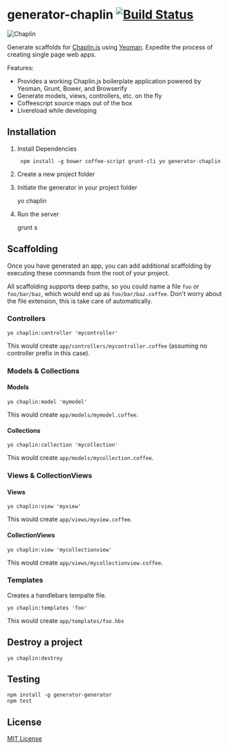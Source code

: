 # generator-chaplin [![Build Status](https://secure.travis-ci.org/chrisabrams/generator-chaplin.png?branch=master)](https://travis-ci.org/chrisabrams/generator-chaplin)

![Chaplin](http://s3.amazonaws.com/imgly_production/3401027/original.png)

Generate scaffolds for [Chaplin.js](http://chaplinjs.org/) using [Yeoman](http://yeoman.io). Expedite the process of creating single page web apps.

Features:

- Provides a working Chaplin.js boilerplate application powered by Yeoman, Grunt, Bower, and Browserify
- Generate models, views, controllers, etc. on the fly
- Coffeescript source maps out of the box
- Livereload while developing

## Installation

1. Install Dependencies

        npm install -g bower coffee-script grunt-cli yo generator-chaplin

2. Create a new project folder

3. Initiate the generator in your project folder

    yo chaplin

4. Run the server

    grunt s

## Scaffolding
Once you have generated an app, you can add additional scaffolding by executing these commands from the root of your project.

All scaffolding supports deep paths, so you could name a file `foo` or `foo/bar/baz`, which would end up as `foo/bar/baz.coffee`. Don't worry about the file extension, this is take care of automatically.

### Controllers

    yo chaplin:controller 'mycontroller'

This would create `app/controllers/mycontroller.coffee` (assuming no controller prefix in this case).

### Models & Collections

#### Models

    yo chaplin:model 'mymodel'

This would create `app/models/mymodel.coffee`.

#### Collections

    yo chaplin:collection 'mycollection'

This would create `app/models/mycollection.coffee`.

### Views & CollectionViews

#### Views

    yo chaplin:view 'myview'

This would create `app/views/myview.coffee`.

#### CollectionViews

    yo chaplin:view 'mycollectionview'

This would create `app/views/mycollectionview.coffee`.

### Templates
Creates a handlebars tempalte file.

    yo chaplin:templates 'foo'

This would create `app/templates/foo.hbs`

## Destroy a project

    yo chaplin:destroy

## Testing

    npm install -g generator-generator
    npm test

## License

[MIT License](http://en.wikipedia.org/wiki/MIT_License)
